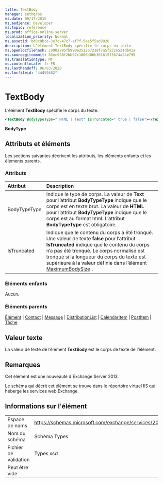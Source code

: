 ```yaml
---
title: TextBody
manager: sethgros
ms.date: 09/17/2015
ms.audience: Developer
ms.topic: reference
ms.prod: office-online-server
localization_priority: Normal
ms.assetid: bd0c0bce-3e7c-47c7-af7f-5ee5f5ad9820
description: L’élément TextBody spécifie le corps du texte.
ms.openlocfilehash: c0002785fb990a251267218f7a5f232e521db41a
ms.sourcegitcommit: 88ec988f2bb67c1866d06b361615f3674a24e795
ms.translationtype: MT
ms.contentlocale: fr-FR
ms.lasthandoff: 06/03/2020
ms.locfileid: "44459482"
---
```

# <a name="textbody"></a>TextBody

L’élément **TextBody** spécifie le corps du texte. 
  
```XML
<TextBody BodyTypeType=" HTML | Text" IsTruncated=" true | false"></TextBody>
```

 **BodyType**
## <a name="attributes-and-elements"></a>Attributs et éléments

Les sections suivantes décrivent les attributs, les éléments enfants et les éléments parents.
  
### <a name="attributes"></a>Attributs

|**Attribut**|**Description**|
|:-----|:-----|
|BodyTypeType  <br/> |Indique le type de corps. La valeur de **Text** pour l’attribut **BodyTypeType** indique que le corps est en texte brut. La valeur de **HTML** pour l’attribut **BodyTypeType** indique que le corps est au format html. L’attribut **BodyTypeType** est obligatoire.  <br/> |
|IsTruncated  <br/> |Indique que le contenu du corps a été tronqué. Une valeur de texte **false** pour l’attribut **IsTruncated** indique que le contenu du corps n’a pas été tronqué. Le corps normalisé est tronqué si la longueur du corps du texte est supérieure à la valeur définie dans l’élément [MaximumBodySize](maximumbodysize.md) .  <br/> |
   
### <a name="child-elements"></a>Éléments enfants

Aucun.
  
### <a name="parent-elements"></a>Éléments parents

[Élément](item.md)  |  [Contact](contact.md)  |  [Message](message-ex15websvcsotherref.md)  |  [DistributionList](distributionlist.md)  |  [CalendarItem](calendaritem.md)  |  [PostItem](postitem.md)  |  [Tâche](task.md)
  
## <a name="text-value"></a>Valeur texte

La valeur de texte de l’élément **TextBody** est le corps de texte de l’élément. 
  
## <a name="remarks"></a>Remarques

Cet élément est une nouveauté d'Exchange Server 2013.
  
Le schéma qui décrit cet élément se trouve dans le répertoire virtuel IIS qui héberge les services web Exchange.
  
## <a name="element-information"></a>Informations sur l'élément

|||
|:-----|:-----|
|Espace de noms  <br/> |https://schemas.microsoft.com/exchange/services/2006/types  <br/> |
|Nom du schéma  <br/> |Schéma Types  <br/> |
|Fichier de validation  <br/> |Types.xsd  <br/> |
|Peut être vide  <br/> ||
   

